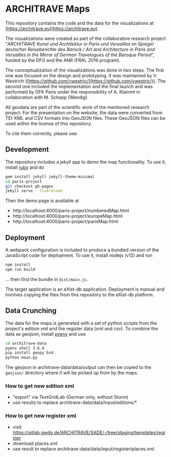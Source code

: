 # ARCHITRAVE Maps

This repository contains the code and the data for the visualizations at
[https://architrave.eu](https://architrave.eu).

The visualizations were created as part of the collaborative research project "*ARCHITRAVE Kunst und Architektur in Paris und Versailles im Spiegel deutscher Reiseberichte des Barock / Art and Architecture in Paris and Versailles in the Mirror of German Travelogues of the Baroque Period*", funded by the DFG and the ANR (FRAL 2016 program). 

The conceptualization of the visualizations was done in two steps. The first one was focused on the design and prototyping. It was maintained by V. Westrich ([https://github.com/vwestric/](https://github.com/vwestric/)). The second one included the implementation and the final launch and was performed by DFK Paris under the responsibility of A. Klammt in collaboration with M. Schepp (Wendig).

All geodata are part of the scientific work of the mentioned research project. For the presentation on the website, the data were converted from TEI-XML and CSV formats into GeoJSON files. These GeoJSON files can be used within the license of this repository. 

To cite them correctly, please use:

<!-- hier sollten wir dann einfach die Zitation von heiDATA einsetzen. Also etwa so:
Arnoux, Mathilde, 2020, "OwnReality. To Each His Own Reality [Research Data]", https://doi.org/10.11588/data/ZMIHMY, heiDATA, V2, UNF:6:X76d8KoGv90iVhPYxFovpg== [fileUNF] -->

      

## Development

The repository includes a jekyll app to demo the map functionality. To use it,
install [ruby](https://www.ruby-lang.org) and do

```bash
gem install jekyll jekyll-theme-minimal
cd paris-project
git checkout gh-pages
jekyll serve --livereload
```

Then the demo page is available at

* http://localhost:4000/paris-project/numberedMap.html
* http://localhost:4000/paris-project/europeMap.html
* http://localhost:4000/paris-project/parisMap.html

## Deployment

A webpack configuration is included to produce a bundled version of the
JavaScript code for deployment. To use it, install nodejs (v12) and run

```bash
npm install
npm run build
```

... then find the bundle in `dist/main.js`.

The target application is an eXist-db application. Deployment is manual and
involves copying the files from this repository to the eXist-db platform.

## Data Crunching

The data for the maps is generated with a set of python scripts from the
project's edition xml and the register data (xml and csv). To combine the data
as geojson, install [pyenv](https://github.com/pyenv/pyenv) and use

```bash
cd architrave-data
pyenv shell 3.6.9
pip install geopy bs4
python main.py
```

The geojson in architrave-data/data/output can then be copied to the `geojson/`
directory where it will be picked up from by the maps.

### How to get new edition xml

* "export" via TextGridLab (German only, without Sturm)
* use results to replace architrave-data/data/input/editions/*

<!--### How to get new register csv

* visit the team's register google sheet
* download as .ods
* open the ods and "save a copy" as .csv (field delimiter: |, string delimiter: ")
* use result to replace architrave-data/data/input/PlacesRegister_current.csv -->

<!-- Ich kann mir gerade nicht vorstellen, dass es die Google Spreadsheets öffentlich zugänglich geben wird. Idealerweise müssten sie eigentlich mit in das Textgridrepo.-->

### How to get new register xml

* visit https://gitlab.gwdg.de/ARCHITRAVE/SADE/-/tree/staging/templates/register
* download places.xml
* use result to replace architrave-data/data/input/register/places.xml